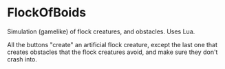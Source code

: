 # FlockOfBoids
Simulation (gamelike) of flock creatures, and obstacles. Uses Lua.

All the buttons "create" an artificial flock creature, except the last one that creates obstacles that the flock creatures avoid, and make sure they don't crash into.
